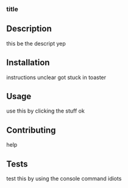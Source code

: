 ### title

## Description
this be the descript yep

## Installation
instructions unclear got stuck in toaster

## Usage
use this by clicking the stuff ok

## Contributing
help

## Tests
test this by using the console command idiots